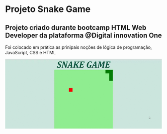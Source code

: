 # Projeto Snake Game
## Projeto criado durante bootcamp HTML Web Developer da plataforma @Digital innovation One

Foi colocado em prática as prinipais noções de lógica de programação, JavaScript, CSS e HTML

![animação do jogo](https://github.com/patriciahoc/projeto-snakegame/blob/master/Snake-Game.gif)

